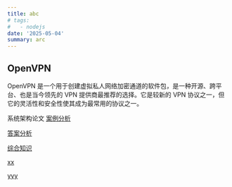 ```yaml
---
title: abc
# tags:
#   - nodejs
date: '2025-05-04'
summary: arc
---
```


## OpenVPN
OpenVPN 是一个用于创建虚拟私人网络加密通道的软件包，是一种开源、跨平台、也是当今领先的 VPN 提供商最推荐的选择。它是较新的 VPN 协议之一，但它的灵活性和安全性使其成为最常用的协议之一。

系统架构论文
[案例分析](./1.pdf)

[答案分析](./2.pdf)

[综合知识](./3.pdf)

[xx](./4.pdf)

[yyy](./5.pdf)

<!-- [zz](./6.pdf) -->
